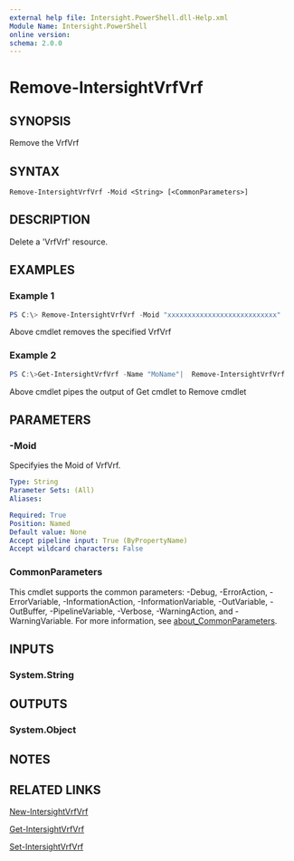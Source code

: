 ```yaml
---
external help file: Intersight.PowerShell.dll-Help.xml
Module Name: Intersight.PowerShell
online version:
schema: 2.0.0
---
```


# Remove-IntersightVrfVrf

## SYNOPSIS
Remove the VrfVrf

## SYNTAX

```
Remove-IntersightVrfVrf -Moid <String> [<CommonParameters>]
```

## DESCRIPTION
Delete a &apos;VrfVrf&apos; resource.

## EXAMPLES

### Example 1
```powershell
PS C:\> Remove-IntersightVrfVrf -Moid "xxxxxxxxxxxxxxxxxxxxxxxxxxx"
```
Above cmdlet removes the specified VrfVrf 

### Example 2
```powershell
PS C:\>Get-IntersightVrfVrf -Name "MoName"|  Remove-IntersightVrfVrf
```
Above cmdlet pipes the output of Get cmdlet to Remove cmdlet

## PARAMETERS

### -Moid
Specifyies the Moid of VrfVrf.

```yaml
Type: String
Parameter Sets: (All)
Aliases:

Required: True
Position: Named
Default value: None
Accept pipeline input: True (ByPropertyName)
Accept wildcard characters: False
```

### CommonParameters
This cmdlet supports the common parameters: -Debug, -ErrorAction, -ErrorVariable, -InformationAction, -InformationVariable, -OutVariable, -OutBuffer, -PipelineVariable, -Verbose, -WarningAction, and -WarningVariable. For more information, see [about_CommonParameters](http://go.microsoft.com/fwlink/?LinkID=113216).

## INPUTS

### System.String

## OUTPUTS

### System.Object
## NOTES

## RELATED LINKS

[New-IntersightVrfVrf](./New-IntersightVrfVrf.md)

[Get-IntersightVrfVrf](./Get-IntersightVrfVrf.md)

[Set-IntersightVrfVrf](./Set-IntersightVrfVrf.md)

